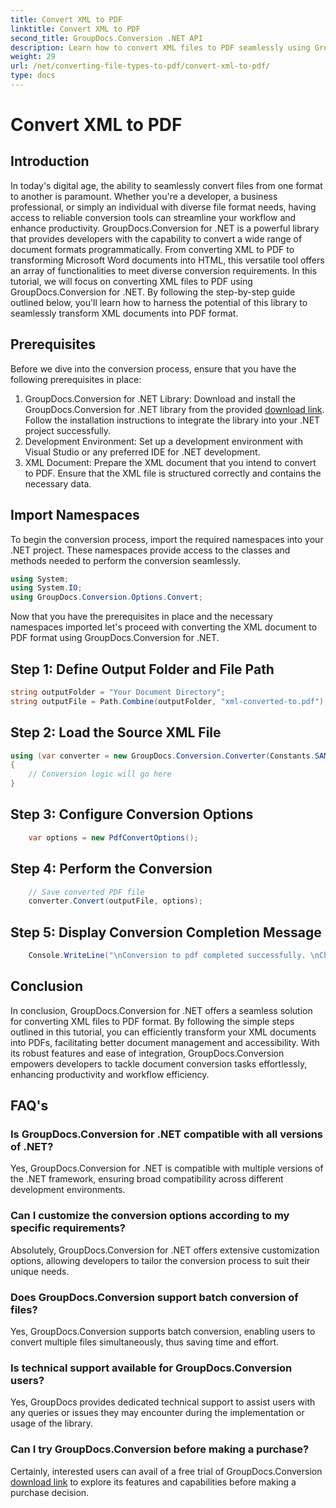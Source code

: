 ```yaml
---
title: Convert XML to PDF
linktitle: Convert XML to PDF
second_title: GroupDocs.Conversion .NET API
description: Learn how to convert XML files to PDF seamlessly using GroupDocs.Conversion for .NET. Enhance your document management efficiency.
weight: 29
url: /net/converting-file-types-to-pdf/convert-xml-to-pdf/
type: docs
---
```

# Convert XML to PDF

## Introduction
In today's digital age, the ability to seamlessly convert files from one format to another is paramount. Whether you're a developer, a business professional, or simply an individual with diverse file format needs, having access to reliable conversion tools can streamline your workflow and enhance productivity.
GroupDocs.Conversion for .NET is a powerful library that provides developers with the capability to convert a wide range of document formats programmatically. From converting XML to PDF to transforming Microsoft Word documents into HTML, this versatile tool offers an array of functionalities to meet diverse conversion requirements.
In this tutorial, we will focus on converting XML files to PDF using GroupDocs.Conversion for .NET. By following the step-by-step guide outlined below, you'll learn how to harness the potential of this library to seamlessly transform XML documents into PDF format.
## Prerequisites
Before we dive into the conversion process, ensure that you have the following prerequisites in place:
1. GroupDocs.Conversion for .NET Library: Download and install the GroupDocs.Conversion for .NET library from the provided [download link](https://releases.groupdocs.com/conversion/net/). Follow the installation instructions to integrate the library into your .NET project successfully.
2. Development Environment: Set up a development environment with Visual Studio or any preferred IDE for .NET development.
3. XML Document: Prepare the XML document that you intend to convert to PDF. Ensure that the XML file is structured correctly and contains the necessary data.

## Import Namespaces
To begin the conversion process, import the required namespaces into your .NET project. These namespaces provide access to the classes and methods needed to perform the conversion seamlessly.

```csharp
using System;
using System.IO;
using GroupDocs.Conversion.Options.Convert;
```

Now that you have the prerequisites in place and the necessary namespaces imported let's proceed with converting the XML document to PDF format using GroupDocs.Conversion for .NET.
## Step 1: Define Output Folder and File Path
```csharp
string outputFolder = "Your Document Directory";
string outputFile = Path.Combine(outputFolder, "xml-converted-to.pdf");
```
## Step 2: Load the Source XML File
```csharp
using (var converter = new GroupDocs.Conversion.Converter(Constants.SAMPLE_XML))
{
	// Conversion logic will go here
}
```
## Step 3: Configure Conversion Options
```csharp
	var options = new PdfConvertOptions();
```
## Step 4: Perform the Conversion
```csharp
	// Save converted PDF file
	converter.Convert(outputFile, options);
```
## Step 5: Display Conversion Completion Message
```csharp
	Console.WriteLine("\nConversion to pdf completed successfully. \nCheck output in {0}", outputFolder);
```

## Conclusion
In conclusion, GroupDocs.Conversion for .NET offers a seamless solution for converting XML files to PDF format. By following the simple steps outlined in this tutorial, you can efficiently transform your XML documents into PDFs, facilitating better document management and accessibility.
With its robust features and ease of integration, GroupDocs.Conversion empowers developers to tackle document conversion tasks effortlessly, enhancing productivity and workflow efficiency.
## FAQ's
### Is GroupDocs.Conversion for .NET compatible with all versions of .NET?
Yes, GroupDocs.Conversion for .NET is compatible with multiple versions of the .NET framework, ensuring broad compatibility across different development environments.
### Can I customize the conversion options according to my specific requirements?
Absolutely, GroupDocs.Conversion for .NET offers extensive customization options, allowing developers to tailor the conversion process to suit their unique needs.
### Does GroupDocs.Conversion support batch conversion of files?
Yes, GroupDocs.Conversion supports batch conversion, enabling users to convert multiple files simultaneously, thus saving time and effort.
### Is technical support available for GroupDocs.Conversion users?
Yes, GroupDocs provides dedicated technical support to assist users with any queries or issues they may encounter during the implementation or usage of the library.
### Can I try GroupDocs.Conversion before making a purchase?
Certainly, interested users can avail of a free trial of GroupDocs.Conversion [download link](https://releases.groupdocs.com/conversion/net/) to explore its features and capabilities before making a purchase decision.
